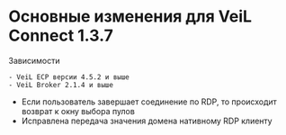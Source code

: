 # Основные изменения для VeiL Connect 1.3.7

Зависимости

    - VeiL ECP версии 4.5.2 и выше
    - VeiL Broker 2.1.4 и выше
    
- Если пользователь завершает соединение по RDP, то происходит возврат к окну выбора пулов
- Исправлена передача значения домена нативному RDP клиенту 
   